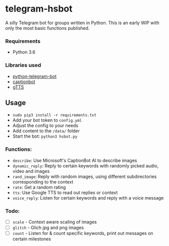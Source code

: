# telegram-hsbot

A silly Telegram bot for groups written in Python. This is an early WIP with only the most basic functions published.

### Requirements
- Python 3.6

### Libraries used
- [python-telegram-bot](https://github.com/python-telegram-bot)
- [captionbot](https://github.com/krikunts/captionbot)
- [gTTS](https://github.com/pndurette/gTTS)

## Usage
 - `sudo pip3 install -r requirements.txt`
 - Add your bot token to `config.yml`
 - Adjust the config to your needs
 - Add content to the `/data/` folder
 - Start the bot: `python3 hsbot.py`

### Functions:
  - `describe`: Use Microsoft's CaptionBot AI to describe images
  - `dynamic_reply`: Reply to certain keywords with randomly picked audio, video and images
  - `rand_image`: Reply with random images, using different subdirectories corresponding to the context
  - `rate`: Get a random rating
  - `tts`: Use Google TTS to read out replies or context
  - `voice_reply`: Listen for certain keywords and reply with a voice message

### Todo:
- [ ] `scale` - Context aware scaling of images
- [ ] `glitch` - Glich jpg and png images
- [ ] `count` - Listen for & count specific keywords, print out messages on certain milestones
